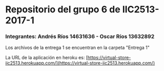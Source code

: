 # Repositorio del grupo 6 de IIC2513-2017-1
### Integrantes: Andrés Ríos 14631636 - Oscar Ríos 13632892

Los archivos de la entrega 1 se encuentran en la carpeta "Entrega 1"

La URL de la aplicación en heroku es: [https://virtual-store-iic2513.herokuapp.com/](https://virtual-store-iic2513.herokuapp.com/)
